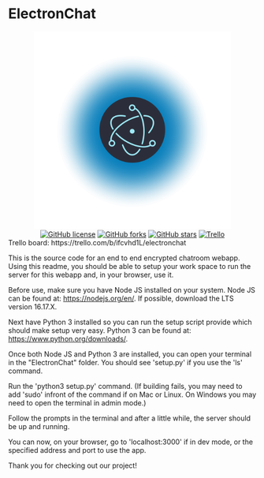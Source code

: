 # ElectronChat
<div align="center">
      <img src="electron.png" alt="electron logo" style=width:400px /> <br>
      <a href="https://github.com/ElectronChat/ElectronChat/blob/main/LICENSE"><img alt="GitHub license" src="https://img.shields.io/github/license/ElectronChat/ElectronChat"></a>
      <a href="https://github.com/ElectronChat/ElectronChat/network"><img alt="GitHub forks" src="https://img.shields.io/github/forks/ElectronChat/ElectronChat"></a>
      <a href="https://github.com/ElectronChat/ElectronChat/stargazers"><img alt="GitHub stars" src="https://img.shields.io/github/stars/ElectronChat/ElectronChat"></a>
      <a href="https://trello.com/invite/b/ifcvhd1L/207cda6ab0bab5dd25740255f0c22318/electronchat"><img alt ="Trello" src= "https://img.shields.io/badge/Issues-trello-blue"></a>
      
</div>
<div align="left">                                                   
Trello board: https://trello.com/b/ifcvhd1L/electronchat

This is the source code for an end to end encrypted chatroom webapp. Using this readme, you should be able to
setup your work space to run the server for this webapp and, in your browser, use it.

Before use, make sure you have Node JS installed on your system. Node JS can be found at: https://nodejs.org/en/. If possible, download the LTS version 16.17.X.

Next have Python 3 installed so you can run the setup script provide which should make setup very easy.
Python 3 can be found at: https://www.python.org/downloads/.

Once both Node JS and Python 3 are installed, you can open your terminal in the "ElectronChat" folder. You should see 'setup.py' if you use the 'ls' command.

Run the 'python3 setup.py' command. (If building fails, you may need to add 'sudo' infront of the command if on Mac or Linux. On Windows you may need to open the terminal in admin mode.)

Follow the prompts in the terminal and after a little while, the server should be up and running.

You can now, on your browser, go to 'localhost:3000' if in dev mode, or the specified address and port to use the app.

Thank you for checking out our project!
                                                                                              </div>
